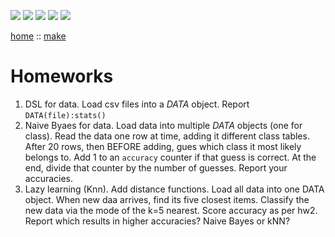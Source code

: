 ![](https://img.shields.io/badge/tests-passing-green)
![](https://img.shields.io/badge/Lua-2C2D72?logo=lua&logoColor=white&style=plastic)
![](https://img.shields.io/badge/purpose-xai,_optimization-blue)
![](https://img.shields.io/badge/platform-mac,_linux-orange)
[![](https://img.shields.io/badge/license-BSD2-yellow)](LICENSE.md)
          
[home](/README.md) :: [make](/docs/make.md)

# Homeworks



1. DSL for data. Load csv files into a _DATA_ object. Report `DATA(file):stats()`
2. Naive Byaes for data. Load data into multiple _DATA_ objects (one for class).
   Read the data one row at time, adding it different class tables. After 20 rows, then BEFORE adding, gues which class it most
   likely belongs to. Add 1 to an `accuracy` counter if that guess is correct. At the end, divide that counter by the number of guesses.
   Report your accuracies. 
3. Lazy learning (Knn). Add distance functions. Load all data into one DATA object. When new daa arrives, find its five closest items.
   Classify the new data via the mode of the k=5 nearest. Score accuracy as per hw2. Report which results in higher accuracies? Naive Bayes or kNN?
